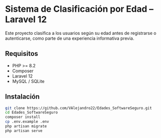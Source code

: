 # Sistema de Clasificación por Edad – Laravel 12

Este proyecto clasifica a los usuarios según su edad antes de registrarse o autenticarse, como parte de una experiencia informativa previa.

## Requisitos

- PHP >= 8.2
- Composer
- Laravel 12
- MySQL / SQLite

## Instalación

```bash
git clone https://github.com/VAlejandro22/Edades_SoftwareSeguro.git
cd Edades_SoftwareSeguro
composer install
cp .env.example .env
php artisan migrate
php artisan serve

